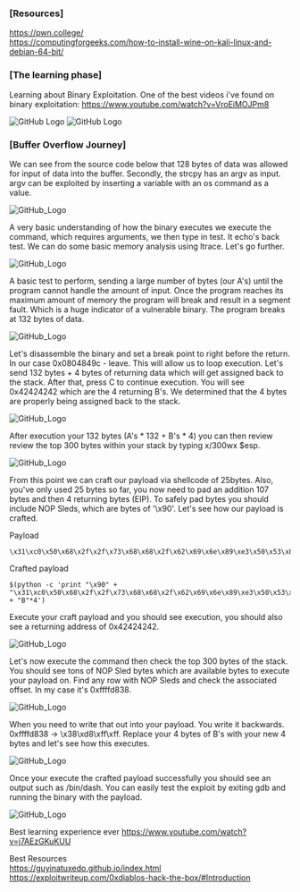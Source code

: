 ### [Resources]
https://pwn.college/  
https://computingforgeeks.com/how-to-install-wine-on-kali-linux-and-debian-64-bit/  

### [The learning phase]
Learning about Binary Exploitation. One of the best videos i've found on binary exploitation: https://www.youtube.com/watch?v=VroEiMOJPm8

![GitHub Logo](Binary%20Exploit%20ASM.png)
![GitHub Logo](Binary%20Exploit%20Source%20Code.PNG)

### [Buffer Overflow Journey]

We can see from the source code below that 128 bytes of data was allowed for input of data into the buffer. Secondly, the strcpy has an argv as input. argv can be exploited by inserting a variable with an os command as a value.

![GitHub_Logo](2.PNG)

A very basic understanding of how the binary executes we execute the command, which requires arguments, we then type in test. It echo's back test. We can do some basic memory analysis using ltrace. Let's go further.

![GitHub_Logo](3.PNG)

A basic test to perform, sending a large number of bytes (our A's) until the program cannot handle the amount of input. Once the program reaches its maximum amount of memory the program will break and result in a segment fault. Which is a huge indicator of a vulnerable binary. The program breaks at 132 bytes of data.

![GitHub_Logo](4.PNG)

Let's disassemble the binary and set a break point to right before the return. In our case 0x0804849c - leave. This will allow us to loop execution. Let's send 132 bytes + 4 bytes of returning data which will get assigned back to the stack. After that, press C to continue execution. You will see 0x42424242 which are the 4 returning B's. We determined that the 4 bytes are properly being assigned back to the stack.

![GitHub_Logo](5.PNG)

After execution your 132 bytes (A's * 132 + B's * 4) you can then review review the top 300 bytes within your stack by typing x/300wx $esp.

![GitHub_Logo](6.PNG)

From this point we can craft our payload via shellcode of 25bytes. Also, you've only used 25 bytes so far, you now need to pad an addition 107 bytes and then 4 returning bytes (EIP). To safely pad bytes you should include NOP Sleds, which are bytes of '\x90'. Let's see how our payload is crafted.

Payload
```
\x31\xc0\x50\x68\x2f\x2f\x73\x68\x68\x2f\x62\x69\x6e\x89\xe3\x50\x53\x89\xe1\x89\xc2\xb0\x0b\xcd\x80
```

Crafted payload
```
$(python -c 'print "\x90" + "\x31\xc0\x50\x68\x2f\x2f\x73\x68\x68\x2f\x62\x69\x6e\x89\xe3\x50\x53\x89\xe1\x89\xc2\xb0\x0b\xcd\x80" + "B"*4')
```

Execute your craft payload and you should see execution, you should also see a returning address of 0x42424242.

![GitHub_Logo](7.PNG)

Let's now execute the command then check the top 300 bytes of the stack. You should see tons of NOP Sled bytes which are available bytes to execute your payload on. Find any row with NOP Sleds and check the associated offset. In my case it's 0xffffd838. 

![GitHub_Logo](8.PNG)

When you need to write that out into your payload. You write it backwards. 0xffffd838 -> \x38\xd8\xff\xff. Replace your 4 bytes of B's with your new 4 bytes and let's see how this executes.

![GitHub_Logo](9.PNG)

Once your execute the crafted payload successfully you should see an output such as /bin/dash. You can easily test the exploit by exiting gdb and running the binary with the payload.

![GitHub_Logo](10.PNG)

Best learning experience ever
https://www.youtube.com/watch?v=j7AEzGKuKUU

Best Resources  
https://guyinatuxedo.github.io/index.html  
https://exploitwriteup.com/0xdiablos-hack-the-box/#Introduction  
